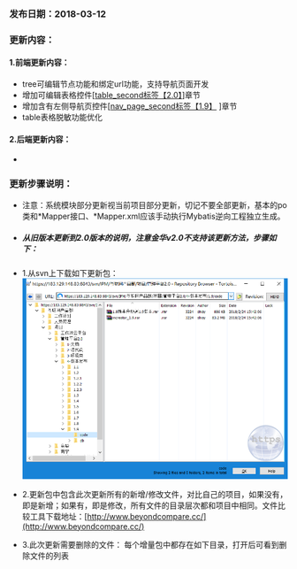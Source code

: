 ### 发布日期：2018-03-12

### 更新内容：

#### 1.前端更新内容：

* tree可编辑节点功能和绑定url功能，支持导航页面开发
* 增加可编辑表格控件\[[table\_second标签【2.0】](/ji-ben-biao-dan-kong-jian/tablesecond-biao-qian-3010-1-9.md)\]章节
* 增加含有左侧导航页控件\[[nav\_page\_second标签【1.9】](/ji-ben-biao-dan-kong-jian/navpage-second-zu-jian-3010-1-9.md)
\]章节
* table表格脱敏功能优化
#### 2.后端更新内容：

* 
### 更新步骤说明：
* 注意：系统模块部分更新视当前项目部分更新，切记不要全部更新，基本的po类和\*Mapper接口、\*Mapper.xml应该手动执行Mybatis逆向工程独立生成。
* ##### 从旧版本更新到2.0版本的说明，注意金华v2.0不支持该更新方法，步骤如下：
* 1.从svn上下载如下更新包：  
 ![](/assets/v1.9-1.png)
* 2.更新包中包含此次更新所有的新增/修改文件，对比自己的项目，如果没有，即是新增；如果有，即是修改，所有文件的目录层次都和项目中相同。文件比较工具下载地址：[http://www.beyondcompare.cc/](http://www.beyondcompare.cc/)

* 3.此次更新需要删除的文件：
  每个增量包中都存在如下目录，打开后可看到删除文件的列表














